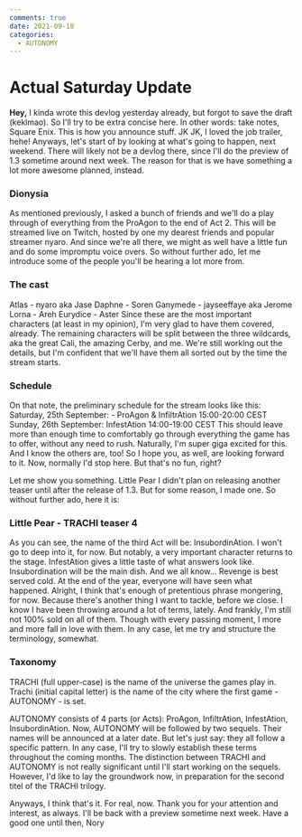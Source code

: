 ```yaml
---
comments: true
date: 2021-09-18
categories:
  - AUTONOMY
---
```

# Actual Saturday Update

**Hey,**
I kinda wrote this devlog yesterday already, but forgot to save the draft (keklmao).
So I'll try to be extra concise here.
In other words: take notes, Square Enix.
This is how you announce stuff.
JK JK, I loved the job trailer, hehe!
Anyways, let's start of by looking at what's going to happen, next weekend.
There will likely not be a devlog there, since I'll do the preview of 1.3 sometime around next week.
The reason for that is we have something a lot more awesome planned, instead.

### Dionysia
As mentioned previously, I asked a bunch of friends and we'll do a 
play through of everything from the ProAgon to the end of Act 2.
This will be streamed live on Twitch, hosted by one my dearest friends and popular streamer nyaro.
And since we're all there, we might as well have a little fun and do some impromptu voice overs.
So without further ado, let me introduce some of the people you'll be hearing a lot more from.

### The cast
Atlas - nyaro aka Jase
Daphne - Soren
Ganymede - jayseeffaye aka Jerome
Lorna - Areh
Eurydice - Aster
Since these are the most important characters (at least in my opinion), I'm very glad to have them covered, already.
The remaining characters will be split between the three wildcards, aka the great Cali, the amazing Cerby, and me.
We're still working out the details, but I'm confident that we'll have them all sorted out by the time the stream starts.

### Schedule
On that note, the preliminary schedule for the stream looks like this:
Saturday, 25th September: -  ProAgon & InfiltrAtion
15:00-20:00 CEST 
Sunday, 26th September: InfestAtion
14:00-19:00 CEST
This should leave more than enough time to comfortably go through everything the game has to offer, without any need to rush.
Naturally, I'm super giga excited for this.
And I know the others are, too!
So I hope you, as well, are looking forward to it.
Now, normally I'd stop here.
But that's no fun, right?

Let me show you something.
Little Pear
I didn't plan on releasing another teaser until after the release of 1.3.
But for some reason, I made one.
So without further ado, here it is:

### Little Pear - TRACHI teaser 4
As you can see, the name of the third Act will be: InsubordinAtion.
I won't go to deep into it, for now.
But notably, a very important character returns to the stage.
InfestAtion gives a little taste of what answers look like.
Insubordination will be the main dish.
And we all know...
Revenge is best served cold.
At the end of the year, everyone will have seen what happened.
Alright, I think that's enough of pretentious phrase mongering, for now.
Because there's another thing I want to tackle, before we close.
I know I have been throwing around a lot of terms, lately.
And frankly, I'm still not 100% sold on all of them.
Though with every passing moment, I more and more fall in love with them.
In any case, let me try and structure the terminology, somewhat.

### Taxonomy
TRACHI (full upper-case) is the name of the universe the games play in.
Trachi  (initial capital letter) is the name of the city where the first game - AUTONOMY - is set.

AUTONOMY consists of 4 parts (or Acts): ProAgon, InfiltrAtion, InfestAtion, InsubordinAtion.
Now, AUTONOMY will be followed by two sequels.
Their names will be announced at a later date.
But let's just say: they all follow a specific pattern.
In any case, I'll try to slowly establish these terms throughout the coming months.
The distinction between TRACHI and AUTONOMY is not really significant until I'll start working on the sequels.
However, I'd like to lay the groundwork now, in preparation for the second titel of the TRACHI trilogy.

Anyways, I think that's it.
For real, now.
Thank you for your attention and interest, as always.
I'll be back with a preview sometime next week.
Have a good one until then,
Nory
